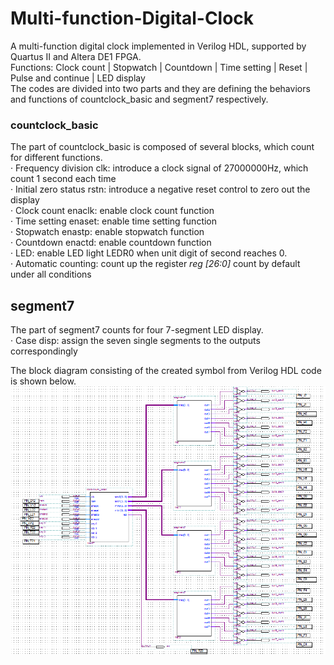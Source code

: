 # Multi-function-Digital-Clock
A multi-function digital clock implemented in Verilog HDL, supported by Quartus II and Altera DE1 FPGA.  
Functions: Clock count | Stopwatch | Countdown | Time setting | Reset | Pulse and continue | LED display  
The codes are divided into two parts and they are defining the behaviors and functions of countclock_basic and segment7 respectively.
### countclock_basic  
The part of countclock_basic is composed of several blocks, which count for different functions.  
· Frequency division clk: introduce a clock signal of 27000000Hz, which count 1 second each time  
· Initial zero status rstn: introduce a negative reset control to zero out the display  
· Clock count enaclk: enable clock count function  
· Time setting enaset: enable time setting function  
· Stopwatch enastp: enable stopwatch function  
· Countdown enactd: enable countdown function  
· LED: enable LED light LEDR0 when unit digit of second reaches 0.  
· Automatic counting: count up the register _reg [26:0]_ count by default under all conditions  
## segment7  
The part of segment7 counts for four 7-segment LED display.  
· Case disp: assign the seven single segments to the outputs correspondingly  

The block diagram consisting of the created symbol from Verilog HDL code is shown below.
![Image](https://github.com/weiyi-li/Multi-function-Digital-Clock/blob/master/Image/Hardware%20block%20diagram%20by%20created%20symbols.PNG)
